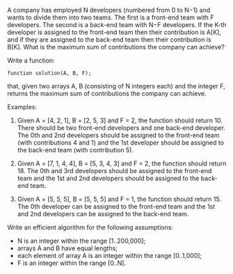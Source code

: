 A company has employed N developers (numbered from 0 to N−1) and wants to divide them into two teams. The first is a front-end team with F developers. The second is a back-end team with N−F developers. If the K-th developer is assigned to the front-end team then their contribution is A[K], and if they are assigned to the back-end team then their contribution is B[K]. What is the maximum sum of contributions the company can achieve?

Write a function:

    function solution(A, B, F);

that, given two arrays A, B (consisting of N integers each) and the integer F, returns the maximum sum of contributions the company can achieve.

Examples:

1. Given A = [4, 2, 1], B = [2, 5, 3] and F = 2, the function should return 10. There should be two front-end developers and one back-end developer. The 0th and 2nd developers should be assigned to the front-end team (with contributions 4 and 1) and the 1st developer should be assigned to the back-end team (with contribution 5).

2. Given A = [7, 1, 4, 4], B = [5, 3, 4, 3] and F = 2, the function should return 18. The 0th and 3rd developers should be assigned to the front-end team and the 1st and 2nd developers should be assigned to the back-end team.

3. Given A = [5, 5, 5], B = [5, 5, 5] and F = 1, the function should return 15. The 0th developer can be assigned to the front-end team and the 1st and 2nd developers can be assigned to the back-end team.

Write an efficient algorithm for the following assumptions:

- N is an integer within the range [1..200,000];
- arrays A and B have equal lengths;
- each element of array A is an integer within the range [0..1,000];
- F is an integer within the range [0..N].